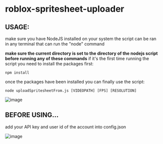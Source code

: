 # roblox-spritesheet-uploader

## USAGE:
make sure you have NodeJS installed on your system
the script can be ran in any terminal that can run the "node" command

**make sure the current directory is set to the directory of the nodejs script before running any of these commands**
if it's the first time running the script you need to install the packages first:
```
npm install
```
once the packages have been installed you can finally use the script:
```
node uploadSpritesheetFrom.js [VIDEOPATH] [FPS] [RESOLUTION]
```
![image](https://github.com/scandaloux/roblox-spritesheet-uploader/assets/137931980/4d790411-86a1-4fff-8d2c-f69225461f18)

## BEFORE USING...
add your API key and user id of the account into config.json

![image](https://github.com/scandaloux/roblox-spritesheet-uploader/assets/137931980/671acbdb-d028-411b-9b60-d3669fff94f1)

